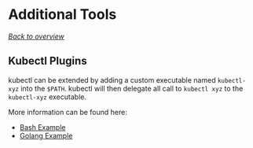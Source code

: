# Additional Tools

[_Back to overview_](README.md)

## Kubectl Plugins

kubectl can be extended by adding a custom executable named `kubectl-xyz` into the `$PATH`. kubectl will then delegate all call to `kubectl xyz` to the `kubectl-xyz` executable.

More information can be found here:

- [Bash Example](https://kubernetes.io/docs/tasks/extend-kubectl/kubectl-plugins/)
- [Golang Example](https://github.com/kubernetes/sample-cli-plugin)
